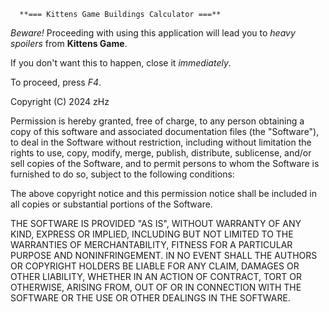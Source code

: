       **=== Kittens Game Buildings Calculator ===**      

*Beware!* Proceeding with using this application will
lead you to *heavy spoilers* from **Kittens Game**.

If you don't want this to happen, close it *immediately*.

To proceed, press _F4_.

Copyright (C) 2024 zHz

Permission is hereby granted, free of charge, to any 
person obtaining a copy of this software and associated
documentation files (the "Software"), to deal in the
Software without restriction, including without
limitation the rights to use, copy, modify, merge,
publish, distribute, sublicense, and/or sell copies of
the Software, and to permit persons to whom the
Software is furnished to do so, subject to the
following conditions:

The above copyright notice and this permission notice
shall be included in all copies or substantial portions
of the Software.

THE SOFTWARE IS PROVIDED "AS IS", WITHOUT WARRANTY OF
ANY KIND, EXPRESS OR IMPLIED, INCLUDING BUT NOT LIMITED
TO THE WARRANTIES OF MERCHANTABILITY, FITNESS FOR A
PARTICULAR PURPOSE AND NONINFRINGEMENT. IN NO EVENT
SHALL THE AUTHORS OR COPYRIGHT HOLDERS BE LIABLE FOR
ANY CLAIM, DAMAGES OR OTHER LIABILITY, WHETHER IN AN
ACTION OF CONTRACT, TORT OR OTHERWISE, ARISING FROM,
OUT OF OR IN CONNECTION WITH THE SOFTWARE OR THE USE OR
OTHER DEALINGS IN THE SOFTWARE.